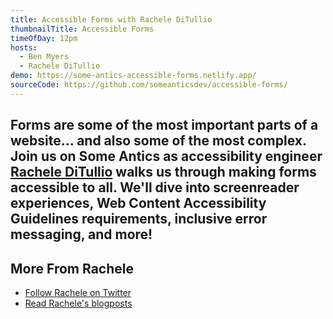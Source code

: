 ```yaml
---
title: Accessible Forms with Rachele DiTullio
thumbnailTitle: Accessible Forms
timeOfDay: 12pm
hosts:
  - Ben Myers
  - Rachele DiTullio
demo: https://some-antics-accessible-forms.netlify.app/
sourceCode: https://github.com/someanticsdev/accessible-forms/
---
```


Forms are some of the most important parts of a website… and also some of the most complex. Join us on Some Antics as accessibility engineer [Rachele DiTullio](https://twitter.com/racheleditullio) walks us through making forms accessible to all. We'll dive into screenreader experiences, Web Content Accessibility Guidelines requirements, inclusive error messaging, and more!
---

## More From Rachele

- [Follow Rachele on Twitter](https://twitter.com/racheleditullio)
- [Read Rachele's blogposts](https://racheleditullio.com)